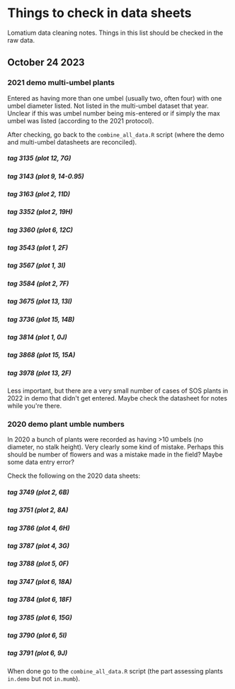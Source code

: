 # Things to check in data sheets

Lomatium data cleaning notes. Things in this list should be checked in the raw data.

## October 24 2023

### 2021 demo multi-umbel plants

Entered as having more than one umbel (usually two, often four) with one umbel diameter listed. Not listed in the multi-umbel dataset that year. Unclear if this was umbel number being mis-entered or if simply the max umbel was listed (according to the 2021 protocol).

After checking, go back to the `combine_all_data.R` script (where the demo and multi-umbel datasheets are reconciled).

##### tag 3135 (plot 12, 7G)
##### tag 3143 (plot 9, 14-0.95)
##### tag 3163 (plot 2, 11D)
##### tag 3352 (plot 2, 19H)
##### tag 3360 (plot 6, 12C)
##### tag 3543 (plot 1, 2F)
##### tag 3567 (plot 1, 3I)
##### tag 3584 (plot 2, 7F)
##### tag 3675 (plot 13, 13I)
##### tag 3736 (plot 15, 14B)
##### tag 3814 (plot 1, 0J)
##### tag 3868 (plot 15, 15A)
##### tag 3978 (plot 13, 2F)

Less important, but there are a very small number of cases of SOS plants in 2022 in demo that didn't get entered. Maybe check the datasheet for notes while you're there.

### 2020 demo plant umble numbers

In 2020 a bunch of plants were recorded as having >10 umbels (no diameter, no stalk height). Very clearly some kind of mistake. Perhaps this should be number of flowers and was a mistake made in the field? Maybe some data entry error?

Check the following on the 2020 data sheets:

##### tag 3749 (plot 2, 6B)
##### tag 3751 (plot 2, 8A)
##### tag 3786 (plot 4, 6H)
##### tag 3787 (plot 4, 3G)
##### tag 3788 (plot 5, 0F)
##### tag 3747 (plot 6, 18A)
##### tag 3784 (plot 6, 18F)
##### tag 3785 (plot 6, 15G)
##### tag 3790 (plot 6, 5I)
##### tag 3791 (plot 6, 9J)

When done go to the `combine_all_data.R` script (the part assessing plants `in.demo` but not `in.mumb`).

